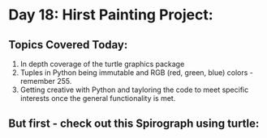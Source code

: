# Day 18: Hirst Painting Project:

## Topics Covered Today:
1. In depth coverage of the turtle graphics package
2. Tuples in Python being immutable and RGB (red, green, blue) colors - remember 255.
3. Getting creative with Python and tayloring the code to meet specific interests once the general functionality is met.

## But first - check out this Spirograph using turtle:
